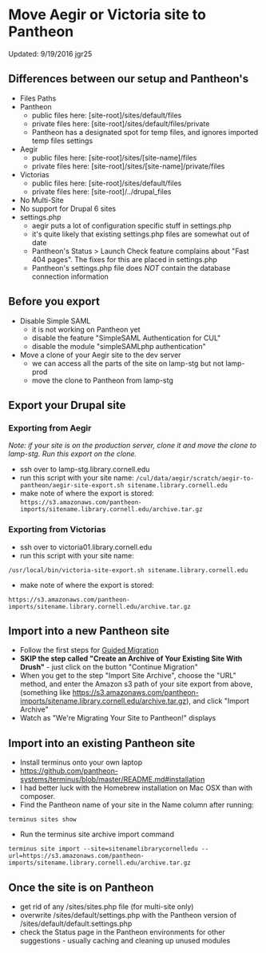 # Move Aegir or Victoria site to Pantheon

Updated: 9/19/2016 jgr25

## Differences between our setup and Pantheon's
* Files Paths
 * Pantheon
	  * public files here: [site-root]/sites/default/files
	  * private files here: [site-root]/sites/default/files/private
	  * Pantheon has a designated spot for temp files, and ignores imported temp files settings
 * Aegir
	  * public files here: [site-root]/sites/[site-name]/files
	  * private files here: [site-root]/sites/[site-name]/private/files
 * Victorias
	  * public files here: [site-root]/sites/default/files
	  * private files here: [site-root]/../drupal_files
* No Multi-Site
* No support for Drupal 6 sites
* settings.php
	* aegir puts a lot of configuration specific stuff in settings.php
	* it's quite likely that existing settings.php files are somewhat out of date
	* Pantheon's Status > Launch Check feature complains about "Fast 404 pages". The fixes for this are placed in settings.php
	* Pantheon's settings.php file does *NOT* contain the database connection information

## Before you export
* Disable Simple SAML
	* it is not working on Pantheon yet
	* disable the feature "SimpleSAML Authentication for CUL"
	* disable the module "simpleSAMLphp authentication"
* Move a clone of your Aegir site to the dev server
	* we can access all the parts of the site on lamp-stg but not lamp-prod
	* move the clone to Pantheon from lamp-stg

## Export your Drupal site

### Exporting from Aegir
*Note: if your site is on the production server, clone it and move the clone to lamp-stg. Run this export on the clone.*

* ssh over to lamp-stg.library.cornell.edu
* run this script with your site name:
`
/cul/data/aegir/scratch/aegir-to-pantheon/aegir-site-export.sh sitename.library.cornell.edu
`
* make note of where the export is stored:
`
https://s3.amazonaws.com/pantheon-imports/sitename.library.cornell.edu/archive.tar.gz
`

### Exporting from Victorias
* ssh over to victoria01.library.cornell.edu
* run this script with your site name:

`
/usr/local/bin/victoria-site-export.sh sitename.library.cornell.edu
`

* make note of where the export is stored:

`
https://s3.amazonaws.com/pantheon-imports/sitename.library.cornell.edu/archive.tar.gz
`

## Import into a new Pantheon site
* Follow the first steps for [Guided Migration](https://pantheon.io/docs/migrate/#guided-migration)
* **SKIP the step called "Create an Archive of Your Existing Site With Drush"** - just click on the button "Continue Migration"
* When you get to the step "Import Site Archive", choose the "URL" method, and enter the Amazon s3 path of your site export from above, (something like https://s3.amazonaws.com/pantheon-imports/sitename.library.cornell.edu/archive.tar.gz), and click "Import Archive"
* Watch as "We're Migrating Your Site to Pantheon!" displays

## Import into an existing Pantheon site
* Install terminus onto your own laptop
 * https://github.com/pantheon-systems/terminus/blob/master/README.md#installation
 * I had better luck with the Homebrew installation on Mac OSX than with composer.
* Find the Pantheon name of your site in the Name column after running:

`terminus sites show
`

* Run the terminus site archive import command

`terminus site import --site=sitenamelibrarycornelledu --url=https://s3.amazonaws.com/pantheon-imports/sitename.library.cornell.edu/archive.tar.gz
`

## Once the site is on Pantheon
* get rid of any /sites/sites.php file (for multi-site only)
* overwrite /sites/default/settings.php with the Pantheon version of /sites/default/default.settings.php 
* check the Status page in the Pantheon environments for other suggestions - usually caching and cleaning up unused modules